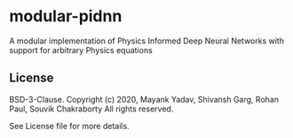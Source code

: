 # modular-pidnn
A modular implementation of Physics Informed Deep Neural Networks with support for arbitrary Physics equations

## License

BSD-3-Clause. 
Copyright (c) 2020, Mayank Yadav, Shivansh Garg, Rohan Paul, Souvik Chakraborty
All rights reserved.

See License file for more details.